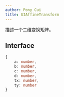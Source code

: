 ```yaml
---
author: Pony Cui
title: UIAffineTransform
---
```


描述一个二维变换矩阵。

## Interface

```typescript
{ 
    a: number, 
    b: number, 
    c: number,
    d: number, 
    tx: number,
    ty: number
}
```